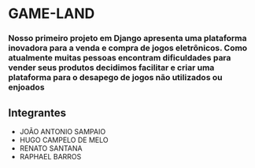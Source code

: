 # GAME-LAND #

### Nosso primeiro projeto em Django apresenta uma plataforma inovadora para a venda e compra de jogos eletrônicos. Como atualmente muitas pessoas encontram dificuldades para vender seus produtos decidimos facilitar e criar uma plataforma para o desapego de jogos não utilizados ou enjoados ###

## Integrantes ##

* JOÃO ANTONIO SAMPAIO
* HUGO CAMPELO DE MELO 
* RENATO SANTANA
* RAPHAEL BARROS
